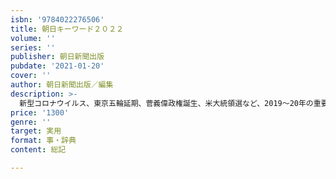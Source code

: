 ```yaml
---
isbn: '9784022276506'
title: 朝日キーワード２０２２
volume: ''
series: ''
publisher: 朝日新聞出版
pubdate: '2021-01-20'
cover: ''
author: 朝日新聞出版／編集
description: >-
  新型コロナウイルス、東京五輪延期、菅義偉政権誕生、米大統領選など、2019～20年の重要ニュースや時事問題を朝日新聞の第一線記者がわかりやすく解説。就活や資格の試験や面接で必ず聞かれるニュースの概要と論点がつかめる。
price: '1300'
genre: ''
target: 実用
format: 事・辞典
content: 総記

---
```

